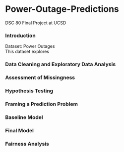 # Power-Outage-Predictions
DSC 80 Final Project at UCSD

### Introduction
Dataset: Power Outages
<br/> This dataset explores
### Data Cleaning and Exploratory Data Analysis
### Assessment of Missingness
### Hypothesis Testing
### Framing a Prediction Problem
### Baseline Model
### Final Model
### Fairness Analysis

